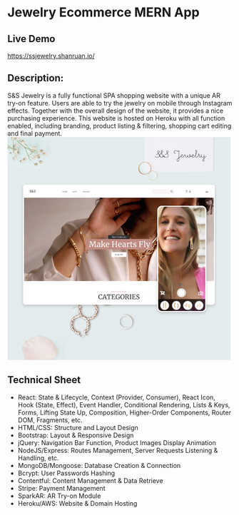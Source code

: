 # Jewelry Ecommerce MERN App
## Live Demo
https://ssjewelry.shanruan.io/
## Description: 
S&S Jewelry is a fully functional SPA shopping website with a unique AR try-on feature. Users are able to try the jewelry on mobile through Instagram effects. Together with the overall design of the website, it provides a nice purchasing experience. This website is hosted on Heroku with all function enabled, including branding, product listing & filtering, shopping cart editing and final payment.
![](client/public/jewelry.png)
## Technical Sheet
- React: State & Lifecycle, Context (Provider, Consumer), React Icon, Hook (State, Effect), Event Handler, Conditional Rendering, Lists & Keys, Forms, Lifting State Up, Composition, Higher-Order Components, Router DOM, Fragments, etc.
- HTML/CSS: Structure and Layout Design
- Bootstrap: Layout & Responsive Design
- jQuery: Navigation Bar Function, Product Images Display Animation
- NodeJS/Express: Routes Management, Server Requests Listening & Handling, etc.
- MongoDB/Mongoose: Database Creation & Connection
- Bcrypt: User Passwords Hashing
- Contentful: Content Management & Data Retrieve
- Stripe: Payment Management
- SparkAR: AR Try-on Module
- Heroku/AWS: Website & Domain Hosting
